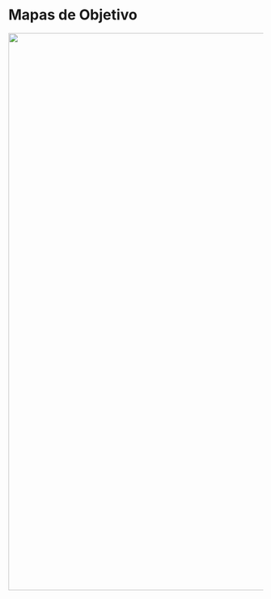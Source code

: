 # Mapas de Objetivo

<div align="center">
<img src="https://github.com/user-attachments/assets/3c5a36d1-84f4-4095-9331-cfa680d7212f" width="1100px"/>
